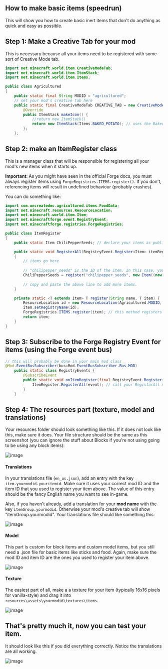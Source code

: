 ## How to make basic items (speedrun)
This will show you how to create basic inert items that don't do anything as quick and easy as possible.

## Step 1: Make a Creative Tab for your mod
This is necessary because all your items need to be registered with some sort of Creative Mode tab.
```java
import net.minecraft.world.item.CreativeModeTab;
import net.minecraft.world.item.ItemStack;
import net.minecraft.world.item.Items;

public class Agricultured
{
    public static final String MODID = "agricultured";
    // set your mod's creative tab here
    public static final CreativeModeTab CREATIVE_TAB = new CreativeModeTab("agricultured") {
        @Override
        public ItemStack makeIcon() {
            //return new ItemStack()
            return new ItemStack(Items.BAKED_POTATO); // uses the Baked Potato icon for the creative tab
        };
    };
```

## Step 2: make an ItemRegister class

This is a manager class that will be responsible for registering all your mod's new items when it starts up. 

**Important**: As you might have seen in the official Forge docs, you must always register items using `ForgeRegistries.ITEMS.register()`. If you don't, referencing items will result in undefined behaviour (probably crashes).

You can do something like:

```java
import com.uncreatedmc.agricultured.items.FoodData;
import net.minecraft.resources.ResourceLocation;
import net.minecraft.world.item.Item;
import net.minecraftforge.event.RegistryEvent;
import net.minecraftforge.registries.ForgeRegistries;

public class ItemRegister
{
    public static Item ChiliPepperSeeds; // declare your items as public static members

    public static void RegisterAll(RegistryEvent.Register<Item> itemRegister)
    {
        // items go here
        
        // "chilipepper_seeds" is the ID of the item. In this case, you can spawn it in using "agricultured:chilipepper_seeds"
        ChiliPepperSeeds = register("chilipepper_seeds", new Item((new Item.Properties()).tab(Agricultured.CREATIVE_TAB)));
        
        // copy and paste the above line to add more items.
    }

    private static <T extends Item> T register(String name, T item) {
        ResourceLocation id = new ResourceLocation(Agricultured.MODID, name);
        item.setRegistryName(id);
        ForgeRegistries.ITEMS.register(item); // this method registers the item. Do not forget to do this for all new items.
        return item;
    }
}
```

## Step 3: Subscribe to the Forge Registry Event for items (using the Forge event bus)

```java
// this will probably be done in your main mod class
@Mod.EventBusSubscriber(bus=Mod.EventBusSubscriber.Bus.MOD)
    public static class RegistryEvents {
        @SubscribeEvent
        public static void onItemRegister(final RegistryEvent.Register<Item> event) {
            ItemRegister.RegisterAll(event); // call your RegistarAll method when the event fires
        }
    }
```

## Step 4: The resources part (texture, model and translations)
Your resources folder should look something like this. If it does not look like this, make sure it does. Your file structure should be the same as this screenshot (you can ignore the stuff about Blocks if you're not using going to be using any block items):

![image](https://user-images.githubusercontent.com/69928007/153730274-205aeff1-9c4a-40e9-bb33-faf3c2d4d6ba.png)

#### Translations
In your translations file (`en_us.json`), add an entry with the key `item.yourmodid.youritemid`. Make sure it uses your correct mod ID and the item ID that you used to register your item above. The value of this entry should be the fancy English name you want to see in-game.

Also, if you haven't already, add a translation for your **mod name** with the key `itemGroup.yourmodid`. Otherwise your mod's creative tab will show "itemGroup.yourmodid". Your translations file should like something this:

![image](https://user-images.githubusercontent.com/69928007/153730522-63d2ae9d-ccae-4f9e-8bb7-f4e0e04599d8.png)

#### Model
This part is custom for block items and custom model items, but you still need a .json file for basic items like sticks and food. Again, make sure the mod ID and item ID are the ones you used to register your item above.

![image](https://user-images.githubusercontent.com/69928007/153730462-8546cea3-3a20-4c59-950e-e483befc9083.png)

#### Texture
The easiest part of all, make a a texture for your item (typically 16x16 pixels for vanilla-style) and drag it into `resources\assets\yourmodid\textures\items`.

![image](https://user-images.githubusercontent.com/69928007/153730624-8433863e-ef77-47cd-9c68-223b3c305be9.png)

## That's pretty much it, now you can test your item.
It should look like this if you did everything correctly. Notice the translations are all working.

![image](https://user-images.githubusercontent.com/69928007/153730786-91bd7e8f-cd2a-4a84-a4e7-0104fc9ac0ac.png)







